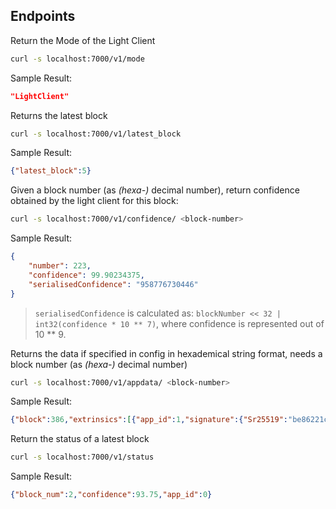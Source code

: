 ## Endpoints

Return the Mode of the Light Client

```bash
curl -s localhost:7000/v1/mode
```

Sample Result:

```json
"LightClient"
```

Returns the latest block 

```bash
curl -s localhost:7000/v1/latest_block
```

Sample Result:

```json
{"latest_block":5}
```

Given a block number (as _(hexa-)_ decimal number), return confidence obtained by the light client for this block:

```bash
curl -s localhost:7000/v1/confidence/ <block-number>
```

Sample Result:

```json
{
    "number": 223,
    "confidence": 99.90234375,
    "serialisedConfidence": "958776730446"
}
```

>  `serialisedConfidence` is calculated as: 
> `blockNumber << 32 | int32(confidence * 10 ** 7)`, where confidence is represented out of 10 ** 9.


Returns the data if specified in config in hexademical string format, needs a block number (as _(hexa-)_ decimal number)

```bash
curl -s localhost:7000/v1/appdata/ <block-number>
```

Sample Result:

```json
{"block":386,"extrinsics":[{"app_id":1,"signature":{"Sr25519":"be86221cc07a461537570637d75a0569c2210286e85c693e3b31d94211b1ef1eaf451b13072066f745f70801ad6af0dcdf2e42b7bf77be2dc6709196b4d45889"},"data":"0x313537626233643536653339356537393237633664"}]}
```

Return the status of a latest block 

```bash
curl -s localhost:7000/v1/status
```

Sample Result:

```json
{"block_num":2,"confidence":93.75,"app_id":0}
```
